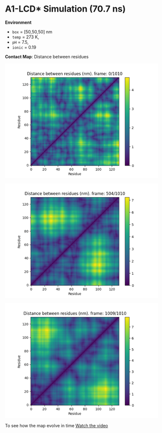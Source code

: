 # A1-LCD* Simulation (70.7 ns)

**Environment**
- `box` = [50,50,50] nm
- `temp` = 273 K,
- `pH` = 7.5,
- `ionic` = 0.19

**Contact Map**: Distance between residues

![Local Image](./analysis/first_frame.png) 

![Local Image](./analysis/middle_frame.png)

![Local Image](./analysis/last_frame.png)

To see how the map evolve in time [Watch the video](https://user-images.githubusercontent.com/contact_map.mp4)
